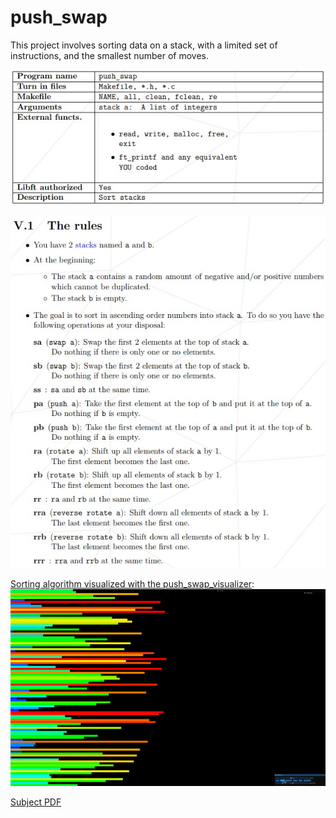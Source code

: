 # push_swap

This project involves sorting data on a stack, with a limited set of instructions, and the smallest number of moves.

![ft_printf table](https://github.com/Dsite42/push_swap/blob/master/push_swap%20table.jpg)

![ft_printf table](https://github.com/Dsite42/push_swap/blob/master/push_swap%20table%202.jpg)

[Sorting algorithm visualized with the push_swap_visualizer](https://github.com/o-reo/push_swap_visualizer):
![ft_printf table](https://github.com/Dsite42/push_swap/blob/master/push-swap-gif.gif)

[Subject PDF](subject-push_swap.pdf)
